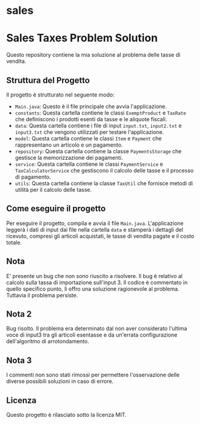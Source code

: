 # sales

# Sales Taxes Problem Solution

Questo repository contiene la mia soluzione al problema delle tasse di vendita.

## Struttura del Progetto

Il progetto è strutturato nel seguente modo:

- `Main.java`: Questo è il file principale che avvia l'applicazione.
- `constants`: Questa cartella contiene le classi `ExemptProduct` e `TaxRate` che definiscono i prodotti esenti da tasse e le aliquote fiscali.
- `data`: Questa cartella contiene i file di input `input.txt`, `input2.txt` e `input3.txt` che vengono utilizzati per testare l'applicazione.
- `model`: Questa cartella contiene le classi `Item` e `Payment` che rappresentano un articolo e un pagamento.
- `repository`: Questa cartella contiene la classe `PaymentsStorage` che gestisce la memorizzazione dei pagamenti.
- `service`: Questa cartella contiene le classi `PaymentService` e `TaxCalculatorService` che gestiscono il calcolo delle tasse e il processo di pagamento.
- `utils`: Questa cartella contiene la classe `TaxUtil` che fornisce metodi di utilità per il calcolo delle tasse.

## Come eseguire il progetto

Per eseguire il progetto, compila e avvia il file `Main.java`. L'applicazione leggerà i dati di input dai file nella cartella `data` e stamperà i dettagli del ricevuto, compresi gli articoli acquistati, le tasse di vendita pagate e il costo totale.

## Nota

E' presente un bug che non sono riuscito a risolvere. Il bug è relativo al calcolo sulla tassa di importazione sull'input 3. Il codice è commentato in quello specifico punto, lì offro una soluzione ragionevole al problema. Tuttavia il problema persiste.

## Nota 2

Bug risolto. Il problema era determinato dal non aver considerato l'ultima voce di input3 tra gli articoli esentasse e da un'errata configurazione dell'algoritmo di arrotondamento.

## Nota 3

I commenti non sono stati rimossi per permettere l'osservazione delle diverse possibili soluzioni in caso di errore. 

## Licenza

Questo progetto è rilasciato sotto la licenza MIT.
